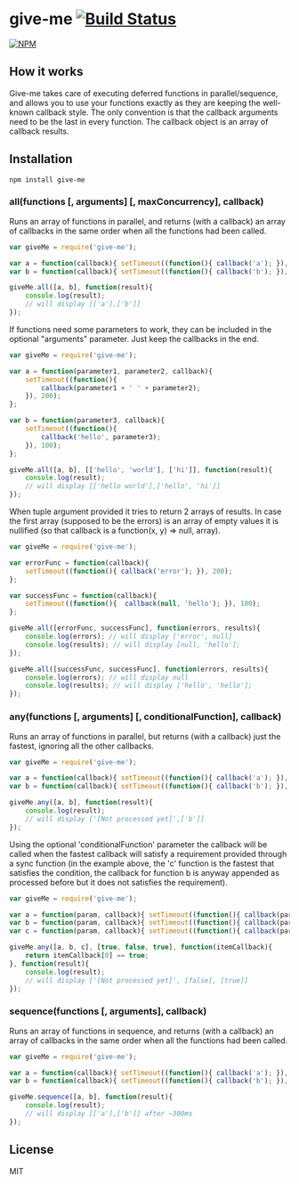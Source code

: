 give-me [![Build Status](https://secure.travis-ci.org/matteofigus/give-me.png?branch=master)](http://travis-ci.org/matteofigus/give-me)
=============

[![NPM](https://nodei.co/npm/give-me.png?downloads=true)](https://npmjs.org/package/give-me)

## How it works

Give-me takes care of executing deferred functions in parallel/sequence, and allows you to use your functions exactly as they are keeping the well-known callback style. The only convention is that the callback arguments need to be the last in every function. The callback object is an array of callback results. 

## Installation

```shell
npm install give-me
```

### all(functions [, arguments] [, maxConcurrency], callback)

Runs an array of functions in parallel, and returns (with a callback) an array of callbacks in the same order when all the functions had been called.

```js
var giveMe = require('give-me');

var a = function(callback){ setTimeout((function(){ callback('a'); }), 200); };
var b = function(callback){ setTimeout((function(){ callback('b'); }), 100); };

giveMe.all([a, b], function(result){
	console.log(result);
	// will display [['a'],['b']]
});
```

If functions need some parameters to work, they can be included in the optional "arguments" parameter. Just keep the callbacks in the end.

```js
var giveMe = require('give-me');

var a = function(parameter1, parameter2, callback){ 
	setTimeout((function(){ 
		callback(parameter1 + ' ' + parameter2);
	}), 200); 
};

var b = function(parameter3, callback){ 
	setTimeout((function(){ 
		callback('hello', parameter3);
	}), 100); 
};

giveMe.all([a, b], [['hello', 'world'], ['hi']], function(result){
	console.log(result);
	// will display [['hello world'],['hello', 'hi']]
});
```

When tuple argument provided it tries to return 2 arrays of results. In case the first array (supposed to be the errors) is an array of empty values it is nullified (so that callback is a function(x, y) => null, array).

```js
var giveMe = require('give-me');

var errorFunc = function(callback){ 
	setTimeout((function(){ callback('error'); }), 200); 
};

var successFunc = function(callback){ 
	setTimeout((function(){  callback(null, 'hello'); }), 100); 
};

giveMe.all([errorFunc, successFunc], function(errors, results){
	console.log(errors); // will display ['error', null]
	console.log(results); // will display [null, 'hello'];
});

giveMe.all([successFunc, successFunc], function(errors, results){
	console.log(errors); // will display null
	console.log(results); // will display ['hello', 'hello'];
});
```

### any(functions [, arguments] [, conditionalFunction], callback)
	
Runs an array of functions in parallel, but returns (with a callback) just the fastest, ignoring all the other callbacks.

```js
var giveMe = require('give-me');

var a = function(callback){ setTimeout((function(){ callback('a'); }), 2000); };
var b = function(callback){ setTimeout((function(){ callback('b'); }), 100); };

giveMe.any([a, b], function(result){
	console.log(result);
	// will display ['[Not processed yet]',['b']]
});
```
	
Using the optional 'conditionalFunction' parameter the callback will be called when the fastest callback will satisfy a requirement provided through a sync function (in the example above, the 'c' function is the fastest that satisfies the condition, the callback for function b is anyway appended as processed before but it does not satisfies the requirement).

```js
var giveMe = require('give-me');

var a = function(param, callback){ setTimeout((function(){ callback(param) }), 200); }
var b = function(param, callback){ setTimeout((function(){ callback(param) }), 50); }
var c = function(param, callback){ setTimeout((function(){ callback(param) }), 100); }

giveMe.any([a, b, c], [true, false, true], function(itemCallback){
	return itemCallback[0] == true;
}, function(result){
	console.log(result);
	// will display ['[Not processed yet]', [false], [true]]
});
```

### sequence(functions [, arguments], callback)

Runs an array of functions in sequence, and returns (with a callback) an array of callbacks in the same order when all the functions had been called. 

```js
var giveMe = require('give-me');

var a = function(callback){ setTimeout((function(){ callback('a'); }), 200); };
var b = function(callback){ setTimeout((function(){ callback('b'); }), 100); };

giveMe.sequence([a, b], function(result){
	console.log(result);
	// will display [['a'],['b']] after ~300ms
});
```

## License

MIT